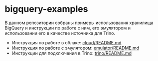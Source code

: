 # bigquery-examples

В данном репозитории собраны примеры использования хранилища BigQuery и инструкции по работе с ним, его эмулятором и
использовании его в качестве источника для Trino.

- Инструкция по работе в облаке: [cloud/README.md](cloud/README.md)
- Инструкция по работе с эмулятором: [emulator/README.md](emulator/README.md)
- Инструкции для подключения в Trino: [trino/README.md](trino/README.md)